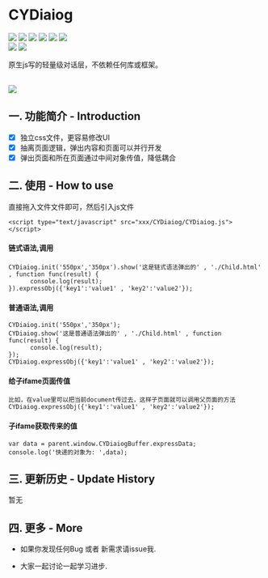 # CYDiaiog
[![](https://img.shields.io/badge/Support-Firefox-red.svg)](http://www.firefox.com.cn)
[![](https://img.shields.io/badge/Support-Chrome-green.svg)](https://www.google.cn/chrome/browser/desktop/index.html)
[![](https://img.shields.io/badge/Support-Opera-red.svg)](http://www.opera.com)
[![](https://img.shields.io/badge/Support-Safari-blue.svg)](https://www.apple.com/cn/safari/)
[![](https://img.shields.io/badge/Support-IE11-yellow.svg)](https://support.microsoft.com/zh-cn/help/17621/internet-explorer-downloads)
[![](https://img.shields.io/badge/Support-IE%20Edge-yellowgreen.svg)](https://support.microsoft.com/zh-cn/help/17621/internet-explorer-downloads)
</br>
[![](https://img.shields.io/badge/language-javascript-green.svg)](https://github.com/zhangchunyu2016/CYDiaiog)
[![](https://img.shields.io/badge/QQ-707214577-red.svg)](http://wpa.qq.com/msgrd?v=3&uin=707214577&site=qq&menu=yes)
</br>


<p>原生js写的轻量级对话层，不依赖任何库或框架。</p></br>
<img src="http://upload-images.jianshu.io/upload_images/2028853-3ed06fa8e0ae5bb0.png?imageMogr2/auto-orient/strip%7CimageView2/2/w/1240"></br>

## 一.  功能简介 - Introduction

- [x] 独立css文件，更容易修改UI
- [x] 抽离页面逻辑，弹出内容和页面可以并行开发
- [x] 弹出页面和所在页面通过中间对象传值，降低耦合

## 二.  使用 - How to use
直接拖入文件文件即可，然后引入js文件

```
<script type="text/javascript" src="xxx/CYDiaiog/CYDiaiog.js"></script>
```

#### 链式语法,调用
```
CYDiaiog.init('550px','350px').show('这是链式语法弹出的' , './Child.html' , function func(result) {
      console.log(result);
}).expressObj({'key1':'value1' , 'key2':'value2'});
```

#### 普通语法,调用
```
CYDiaiog.init('550px','350px');
CYDiaiog.show('这是普通语法弹出的' , './Child.html' , function func(result) {
      console.log(result);
});
CYDiaiog.expressObj({'key1':'value1' , 'key2':'value2'});
```

#### 给子ifame页面传值
```
比如，在value里可以把当前document传过去，这样子页面就可以调用父页面的方法
CYDiaiog.expressObj({'key1':'value1' , 'key2':'value2'});
```

#### 子ifame获取传来的值
```
var data = parent.window.CYDiaiogBuffer.expressData;
console.log('快递的对象为: ',data);
```

## 三.  更新历史 - Update History
暂无
			  

## 四.  更多 - More

- 如果你发现任何Bug 或者 新需求请issue我.

- 大家一起讨论一起学习进步.
